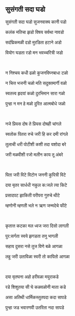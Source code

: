 ## सुसंगती सदा घडो

सुसंगती सदा घडो सुजनवाक्य कानी पडो

कलंक मतिचा झडो विषय सर्वथा नावडो

सदंघ्रिकमळी दडो मुरडिता हटाने अडो

वियोग घडता रडो मन भवच्चरित्री जडो
&nbsp;

&nbsp;

न निश्‍चय कधी ढळो कुजनविघ्नबाधा टळो

न चित्त भजनी चळो मति सदुक्तमार्गी वळो

स्वतत्त्व हृदयां कळो दुरभिमान सारा गळो

पुन्हा न मन हे मळो दुरित आत्मबोधे जळो
&nbsp;

&nbsp;

नजे प्रियस दोष ते प्रियस दोषही चांगले

स्वतोक पितरा रुचे जरी हि कर दमी रांगले

तुलाची धरी पोटीशी कशी तदा यशोदा बरे

जरी मळवीशी रजो मलीन काय तू अंबरे
&nbsp;

&nbsp;

पिता जरी विटे विटोन जननी कुपित्री विटे

दया मृतर सार्धधी नकुल क:जले त्या किटे

प्रसादपट झाकिती परीपरा गुरुचे थीटे

म्हणोनी म्हणती भले न ऋण जन्मदेचे फीटे
&nbsp;

&nbsp;

कृतात्त कटका मल ध्वज जरा दिसो लागली

पुर:सर्गता स्वये झगडता तनु भागली

सहाय दुसरा नसे तुज विणे बळे आगळा

लहू जरी उताविळा स्वरी तो कापितो आगळा
&nbsp;

&nbsp;

दया मृतघना अहो हरीवळा मयुराकडे

रडे शिशुतया सी घे कळवळोनी माता कडे

असा अतिथी धार्मिकस्तुतपदा कदा सापडे

पुन्हा जड भवारणवी उतरिता नदा सापडे
